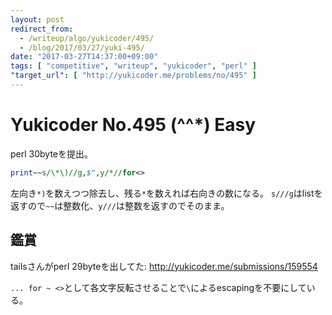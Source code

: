 ```yaml
---
layout: post
redirect_from:
  - /writeup/algo/yukicoder/495/
  - /blog/2017/03/27/yuki-495/
date: "2017-03-27T14:37:00+09:00"
tags: [ "competitive", "writeup", "yukicoder", "perl" ]
"target_url": [ "http://yukicoder.me/problems/no/495" ]
---
```


# Yukicoder No.495 (^^*) Easy

perl $30$byteを提出。

``` perl
print~~s/\*\)//g,$",y/*//for<>
```

左向き`*)`を数えつつ除去し、残る`*`を数えれば右向きの数になる。
`s///g`はlistを返すので`~~`は整数化、`y///`は整数を返すのでそのまま。

## 鑑賞

tailsさんがperl $29$byteを出してた: <http://yukicoder.me/submissions/159554>

`... for ~ <>`として各文字反転させることで`\`によるescapingを不要にしている。
